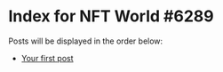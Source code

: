 # Index for NFT World #6289
Posts will be displayed in the order below:

- [Your first post](./001-first.md)

